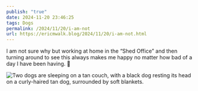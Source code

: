 ```yaml
---
publish: "true"
date: 2024-11-20 23:46:25
tags: Dogs
permalink: /2024/11/20/i-am-not
url: https://ericmwalk.blog/2024/11/20/i-am-not.html
---
```


I am not sure why but working at home in the “Shed Office” and then turning around to see this always makes me happy no matter how bad of a day I have been having. 🐶

![Two dogs are sleeping on a tan couch, with a black dog resting its head on a curly-haired tan dog, surrounded by soft blankets.](https://ericmwalk.blog/uploads/2024/img-0876.jpeg)